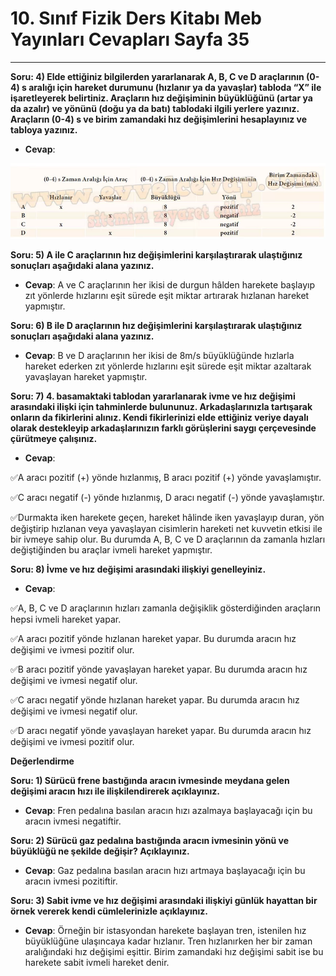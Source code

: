 # 10. Sınıf Fizik Ders Kitabı Meb Yayınları Cevapları Sayfa 35

---

**Soru: 4) Elde ettiğiniz bilgilerden yararlanarak A, B, C ve D araçlarının (0-4) s aralığı için hareket durumunu (hızlanır ya da yavaşlar) tabloda “X” ile işaretleyerek belirtiniz. Araçların hız değişiminin büyüklüğünü (artar ya da azalır) ve yönünü (doğu ya da batı) tablodaki ilgili yerlere yazınız. Araçların (0-4) s ve birim zamandaki hız değişimlerini hesaplayınız ve tabloya yazınız.**

-   **Cevap**:

![Image 1](./image_1.webp)

**Soru: 5) A ile C araçlarının hız değişimlerini karşılaştırarak ulaştığınız sonuçları aşağıdaki alana yazınız.**

-   **Cevap**: A ve C araçlarının her ikisi de durgun hâlden harekete başlayıp zıt yönlerde hızlarını eşit sürede eşit miktar artırarak hızlanan hareket yapmıştır.

**Soru: 6) B ile D araçlarının hız değişimlerini karşılaştırarak ulaştığınız sonuçları aşağıdaki alana yazınız.**

-   **Cevap**: B ve D araçlarının her ikisi de 8m/s büyüklüğünde hızlarla hareket ederken zıt yönlerde hızlarını eşit sürede eşit miktar azaltarak yavaşlayan hareket yapmıştır.

**Soru: 7) 4. basamaktaki tablodan yararlanarak ivme ve hız değişimi arasındaki ilişki için tahminlerde bulununuz. Arkadaşlarınızla tartışarak onların da fikirlerini alınız. Kendi fikirlerinizi elde ettiğiniz veriye dayalı olarak destekleyip arkadaşlarınızın farklı görüşlerini saygı çerçevesinde çürütmeye çalışınız.**

-   **Cevap**:

✅A aracı pozitif (+) yönde hızlanmış, B aracı pozitif (+) yönde yavaşlamıştır.

 ✅C aracı negatif (-) yönde hızlanmış, D aracı negatif (-) yönde yavaşlamıştır.

 ✅Durmakta iken harekete geçen, hareket hâlinde iken yavaşlayıp duran, yön değiştirip hızlanan veya yavaşlayan cisimlerin hareketi net kuvvetin etkisi ile bir ivmeye sahip olur. Bu durumda A, B, C ve D araçlarının da zamanla hızları değiştiğinden bu araçlar ivmeli hareket yapmıştır.

**Soru: 8) İvme ve hız değişimi arasındaki ilişkiyi genelleyiniz.**

-   **Cevap**:

✅A, B, C ve D araçlarının hızları zamanla değişiklik gösterdiğinden araçların hepsi ivmeli hareket yapar.

 ✅A aracı pozitif yönde hızlanan hareket yapar. Bu durumda aracın hız değişimi ve ivmesi pozitif olur.

 ✅B aracı pozitif yönde yavaşlayan hareket yapar. Bu durumda aracın hız değişimi ve ivmesi negatif olur.

 ✅C aracı negatif yönde hızlanan hareket yapar. Bu durumda aracın hız değişimi ve ivmesi negatif olur.

 ✅D aracı negatif yönde yavaşlayan hareket yapar. Bu durumda aracın hız değişimi ve ivmesi pozitif olur.

**Değerlendirme**

**Soru: 1) Sürücü frene bastığında aracın ivmesinde meydana gelen değişimi aracın hızı ile ilişkilendirerek açıklayınız.**

-   **Cevap**: Fren pedalına basılan aracın hızı azalmaya başlayacağı için bu aracın ivmesi negatiftir.

**Soru: 2) Sürücü gaz pedalına bastığında aracın ivmesinin yönü ve büyüklüğü ne şekilde değişir? Açıklayınız.**

-   **Cevap**: Gaz pedalına basılan aracın hızı artmaya başlayacağı için bu aracın ivmesi pozitiftir.

**Soru: 3) Sabit ivme ve hız değişimi arasındaki ilişkiyi günlük hayattan bir örnek vererek kendi cümlelerinizle açıklayınız.**

-   **Cevap**: Örneğin bir istasyondan harekete başlayan tren, istenilen hız büyüklüğüne ulaşıncaya kadar hızlanır. Tren hızlanırken her bir zaman aralığındaki hız değişimi eşittir. Birim zamandaki hız değişimi sabit ise bu harekete sabit ivmeli hareket denir.